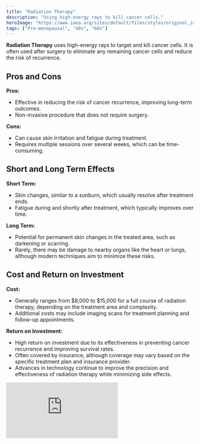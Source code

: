 ```yaml
---
title: "Radiation Therapy"
description: "Using high-energy rays to kill cancer cells."
heroImage: "https://www.iaea.org/sites/default/files/styles/original_image_size/public/radiotherapyv3cover.jpg?itok=XzQHqTpC"
tags: ["Pre-menopausal", "40s", "60s"]
---
```


**Radiation Therapy** uses high-energy rays to target and kill cancer cells. It is often used after surgery to eliminate any remaining cancer cells and reduce the risk of recurrence.

## Pros and Cons

**Pros:**

- Effective in reducing the risk of cancer recurrence, improving long-term outcomes.
- Non-invasive procedure that does not require surgery.

**Cons:**

- Can cause skin irritation and fatigue during treatment.
- Requires multiple sessions over several weeks, which can be time-consuming.

## Short and Long Term Effects

**Short Term:**

- Skin changes, similar to a sunburn, which usually resolve after treatment ends.
- Fatigue during and shortly after treatment, which typically improves over time.

**Long Term:**

- Potential for permanent skin changes in the treated area, such as darkening or scarring.
- Rarely, there may be damage to nearby organs like the heart or lungs, although modern techniques aim to minimize these risks.

## Cost and Return on Investment

**Cost:**

- Generally ranges from $8,000 to $15,000 for a full course of radiation therapy, depending on the treatment area and complexity.
- Additional costs may include imaging scans for treatment planning and follow-up appointments.

**Return on Investment:**

- High return on investment due to its effectiveness in preventing cancer recurrence and improving survival rates.
- Often covered by insurance, although coverage may vary based on the specific treatment plan and insurance provider.
- Advances in technology continue to improve the precision and effectiveness of radiation therapy while minimizing side effects.
<div class="relative pt-[56.25%] mt-10 md:mt-12 lg:mt-16"><iframe class="absolute top-0 left-0 w-full h-full" src="https://www.youtube.com/embed/nyGROC2dpqg?si=GqHycFeF_XsC5xV5" 
title="YouTube video player" frameborder="0" allow="accelerometer; autoplay; clipboard-write; encrypted-media; gyroscope; picture-in-picture; web-share" referrerpolicy="strict-origin-when-cross-origin" allowfullscreen></iframe>
</div>
